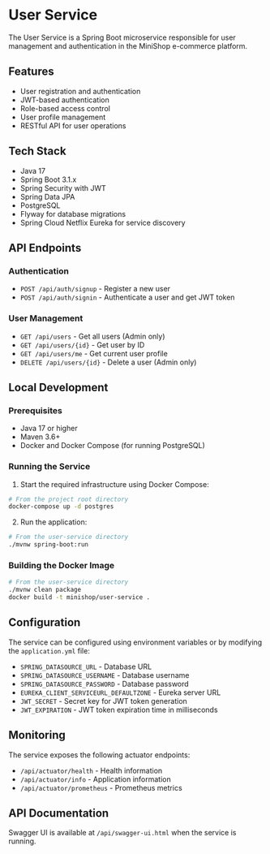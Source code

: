 # User Service

The User Service is a Spring Boot microservice responsible for user management and authentication in the MiniShop e-commerce platform.

## Features

- User registration and authentication
- JWT-based authentication
- Role-based access control
- User profile management
- RESTful API for user operations

## Tech Stack

- Java 17
- Spring Boot 3.1.x
- Spring Security with JWT
- Spring Data JPA
- PostgreSQL
- Flyway for database migrations
- Spring Cloud Netflix Eureka for service discovery

## API Endpoints

### Authentication

- `POST /api/auth/signup` - Register a new user
- `POST /api/auth/signin` - Authenticate a user and get JWT token

### User Management

- `GET /api/users` - Get all users (Admin only)
- `GET /api/users/{id}` - Get user by ID
- `GET /api/users/me` - Get current user profile
- `DELETE /api/users/{id}` - Delete a user (Admin only)

## Local Development

### Prerequisites

- Java 17 or higher
- Maven 3.6+
- Docker and Docker Compose (for running PostgreSQL)

### Running the Service

1. Start the required infrastructure using Docker Compose:

```bash
# From the project root directory
docker-compose up -d postgres
```

2. Run the application:

```bash
# From the user-service directory
./mvnw spring-boot:run
```

### Building the Docker Image

```bash
# From the user-service directory
./mvnw clean package
docker build -t minishop/user-service .
```

## Configuration

The service can be configured using environment variables or by modifying the `application.yml` file:

- `SPRING_DATASOURCE_URL` - Database URL
- `SPRING_DATASOURCE_USERNAME` - Database username
- `SPRING_DATASOURCE_PASSWORD` - Database password
- `EUREKA_CLIENT_SERVICEURL_DEFAULTZONE` - Eureka server URL
- `JWT_SECRET` - Secret key for JWT token generation
- `JWT_EXPIRATION` - JWT token expiration time in milliseconds

## Monitoring

The service exposes the following actuator endpoints:

- `/api/actuator/health` - Health information
- `/api/actuator/info` - Application information
- `/api/actuator/prometheus` - Prometheus metrics

## API Documentation

Swagger UI is available at `/api/swagger-ui.html` when the service is running.
